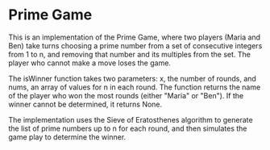 # Prime Game
This is an implementation of the Prime Game, where two players (Maria and Ben) take turns choosing a prime number from a set of consecutive integers from 1 to n, and removing that number and its multiples from the set. The player who cannot make a move loses the game.

The isWinner function takes two parameters: x, the number of rounds, and nums, an array of values for n in each round. The function returns the name of the player who won the most rounds (either "Maria" or "Ben"). If the winner cannot be determined, it returns None.

The implementation uses the Sieve of Eratosthenes algorithm to generate the list of prime numbers up to n for each round, and then simulates the game play to determine the winner.